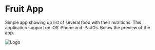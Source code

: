 
# Fruit App

Simple app showing up list of several food with their nutritions. This application support on iOS iPhone and iPadOs.
Below the preview of the app.


![Logo](https://github.com/ibnunaufal/switf-fruit-app/raw/main/preview.gif)


